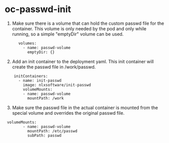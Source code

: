 # oc-passwd-init

1. Make sure there is a volume that can hold the custom passwd file for the container. This volume is only needed by the pod and only while running, so a simple "emptyDir" volume can be used.
```
      volumes:
        - name: passwd-volume
          emptyDir: {}
```

2. Add an init container to the deployment yaml. This init container will create the passwd file in /work/passwd. 

```  
    initContainers:
      - name: init-passwd
        image: nlxsoftware/init-passwd
        volumeMounts:
        - name: passwd-volume
          mountPath: /work
```

3. Make sure the passwd file in the actual container is mounted from the special volume and overrides the original passwd file.
```
 volumeMounts:
        - name: passwd-volume
          mountPath: /etc/passwd
          subPath: passwd
```